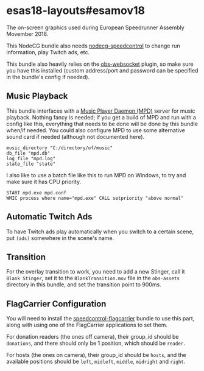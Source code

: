 # esas18-layouts#esamov18
The on-screen graphics used during European Speedrunner Assembly Movember 2018.

This NodeCG bundle also needs [nodecg-speedcontrol](https://github.com/speedcontrol/nodecg-speedcontrol) to change run information, play Twitch ads, etc.

This bundle also heavily relies on the [obs-websocket](https://github.com/Palakis/obs-websocket) plugin, so make sure you have this installed (custom address/port and password can be specified in the bundle's config if needed).

## Music Playback
This bundle interfaces with a [Music Player Daemon (MPD)](https://www.musicpd.org/) server for music playback. Nothing fancy is needed; if you get a build of MPD and run with a config like this, everything that needs to be done will be done by this bundle when/if needed. You could also configure MPD to use some alternative sound card if needed (although not documented here).

```
music_directory "C:/directory/of/music"
db_file "mpd.db"
log_file "mpd.log"
state_file "state"
```

I also like to use a batch file like this to run MPD on Windows, to try and make sure it has CPU priority.

```
START mpd.exe mpd.conf
WMIC process where name="mpd.exe" CALL setpriority "above normal"
```

## Automatic Twitch Ads
To have Twitch ads play automatically when you switch to a certain scene, put `(ads)` somewhere in the scene's name.

## Transition
For the overlay transition to work, you need to add a new Stinger, call it `Blank Stinger`, set it to the `BlankTransition.mov` file in the `obs-assets` directory in this bundle, and set the transition point to 900ms.

## FlagCarrier Configuration
You will need to install the [speedcontrol-flagcarrier](https://github.com/speedcontrol/speedcontrol-flagcarrier) bundle to use this part, along with using one of the FlagCarrier applications to set them.

For donation readers (the ones off camera), their group_id should be `donations`, and there should only be 1 position, which should be `reader`.

For hosts (the ones on camera), their group_id should be `hosts`, and the available positions should be `left`, `midleft`, `middle`, `midright` and `right`.